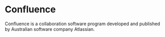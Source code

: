 # Confluence

Confluence is a collaboration software program developed and published by Australian software company Atlassian.